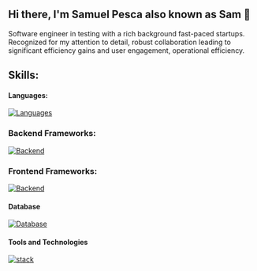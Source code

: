 ## Hi there, I'm Samuel Pesca also known as Sam 👋

Software engineer in testing with a rich background fast-paced startups. Recognized for my attention to detail, robust collaboration leading to significant efficiency gains and user engagement, operational efficiency.

## Skills:

#### Languages:
[![Languages](https://skillicons.dev/icons?i=js,ts,php)]()

### Backend Frameworks:
[![Backend](https://skillicons.dev/icons?i=nestjs,express,laravel,symfony)]()

### Frontend Frameworks:  
[![Backend](https://skillicons.dev/icons?i=nextjs,angular,bootstrap,react,vue)]()

#### Database

[![Database](https://skillicons.dev/icons?i=mysql,mongodb,postgres,dynamodb)]()

#### Tools and Technologies

[![stack](https://skillicons.dev/icons?i=aws,githubactions,graphql,nodejs,electron,selenium,docker,figma,git,github,gitlab,postman,vercel)]()
